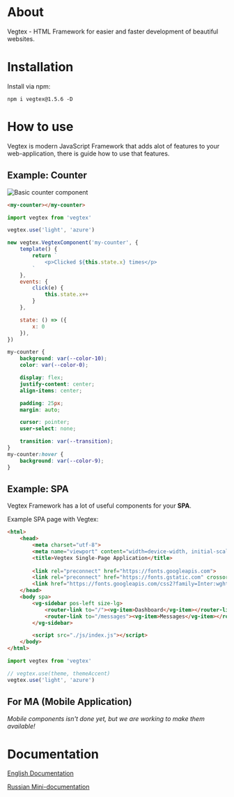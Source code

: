 # About
Vegtex - HTML Framework for easier and faster development of beautiful websites.

# Installation
Install via npm:
```
npm i vegtex@1.5.6 -D
```

# How to use
Vegtex is modern JavaScript Framework that adds alot of 
features to your web-application, there is guide how to use that features.

## Example: Counter
![Basic counter component](https://github.com/Proxymal/Vegtex/blob/main/other/vegtex-counter.gif)
```html
<my-counter></my-counter>
```
```js
import vegtex from 'vegtex'

vegtex.use('light', 'azure')

new vegtex.VegtexComponent('my-counter', {
    template() {
        return `
            <p>Clicked ${this.state.x} times</p>
        `
    },
    events: {
        click(e) {
            this.state.x++
        }
    },

    state: () => ({
        x: 0
    }),
})
```
```css
my-counter {
    background: var(--color-10);
    color: var(--color-0);

    display: flex;
    justify-content: center;
    align-items: center;

    padding: 25px;
    margin: auto;

    cursor: pointer;
    user-select: none;

    transition: var(--transition);
}
my-counter:hover {
    background: var(--color-9);
}

```

## Example: SPA
Vegtex Framework has a lot of useful components for your **SPA**.

Example SPA page with Vegtex:
```html
<html>
    <head>
        <meta charset="utf-8">
        <meta name="viewport" content="width=device-width, initial-scale=1">
        <title>Vegtex Single-Page Application</title>
        
        <link rel="preconnect" href="https://fonts.googleapis.com">
        <link rel="preconnect" href="https://fonts.gstatic.com" crossorigin>
        <link href="https://fonts.googleapis.com/css2?family=Inter:wght@300;400;500;600;700;800&display=swap" rel="stylesheet">
    </head>
    <body spa>
        <vg-sidebar pos-left size-lg>
            <router-link to="/"><vg-item>Dashboard</vg-item></router-link>
            <router-link to="/messages"><vg-item>Messages</vg-item></router-link>
        </vg-sidebar>

        <script src="./js/index.js"></script>
    </body>
</html>
```
```js
import vegtex from 'vegtex'

// vegtex.use(theme, themeAccent)
vegtex.use('light', 'azure')
```

## For MA (Mobile Application)
*Mobile components isn't done yet, but we are working to make them available!*

# Documentation
[English Documentation](https://github.com/Proxymal/Vegtex/wiki)


[Russian Mini-documentation](https://proxymal.ru/view/vegtex)
